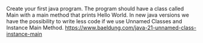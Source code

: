 Create your first java program.
The program should have a class called Main with a main method that prints Hello World.
In new java versions we have the possibility to write less code if we use Unnamed Classes and Instance Main Method.
https://www.baeldung.com/java-21-unnamed-class-instance-main
